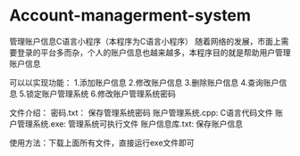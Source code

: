 # Account-managerment-system
管理账户信息C语言小程序（本程序为C语言小程序）
随着网络的发展，市面上需要登录的平台多而杂，个人的账户信息也越来越多，本程序目的就是帮助用户管理账户信息

可以以实现功能：
1.添加账户信息
2.修改账户信息
3.删除账户信息
4.查询账户信息
5.锁定账户管理系统
6.修改账户管理系统密码


文件介绍：
密码.txt：            保存管理系统密码
账户管理系统.cpp:     C语言代码文件
账户管理系统.exe:      管理系统可执行文件
账户信息库.txt:         保存账户信息

使用方法：下载上面所有文件，直接运行exe文件即可

